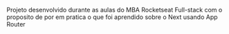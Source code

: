 Projeto desenvolvido durante as aulas do MBA Rocketseat Full-stack com o proposito de por em pratica o que foi aprendido sobre o Next usando App Router
